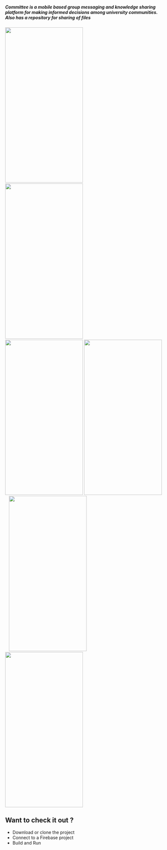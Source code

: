 ##### Committee is a mobile based group messaging and knowledge sharing platform for making informed decisions among university communities. Also has a repository for sharing of files


<img src="https://i.imgur.com/5XEiv1I.png" width="250" height="500" /> &nbsp;&nbsp; <img src="https://i.imgur.com/LZyFXco.png" width="250" height="500" /> &nbsp;&nbsp; <img src="https://i.imgur.com/GksliGv.png" width="250" height="500" />
<img src="https://i.imgur.com/37jWqa1.png" width="250" height="500" /> &nbsp;&nbsp; <img src="https://i.imgur.com/tZPTSlG.png" width="250" height="500" /> &nbsp;&nbsp; <img src="https://i.imgur.com/rSllafh.png" width="250" height="500" />


## Want to check it out ?
- Download or clone the project
- Connect to a Firebase project
- Build and Run
